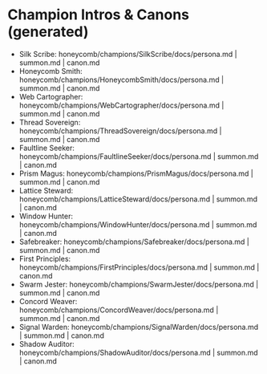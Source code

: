 # Champion Intros & Canons (generated)

- Silk Scribe: honeycomb/champions/SilkScribe/docs/persona.md | summon.md | canon.md
- Honeycomb Smith: honeycomb/champions/HoneycombSmith/docs/persona.md | summon.md | canon.md
- Web Cartographer: honeycomb/champions/WebCartographer/docs/persona.md | summon.md | canon.md
- Thread Sovereign: honeycomb/champions/ThreadSovereign/docs/persona.md | summon.md | canon.md
- Faultline Seeker: honeycomb/champions/FaultlineSeeker/docs/persona.md | summon.md | canon.md
- Prism Magus: honeycomb/champions/PrismMagus/docs/persona.md | summon.md | canon.md
- Lattice Steward: honeycomb/champions/LatticeSteward/docs/persona.md | summon.md | canon.md
- Window Hunter: honeycomb/champions/WindowHunter/docs/persona.md | summon.md | canon.md
- Safebreaker: honeycomb/champions/Safebreaker/docs/persona.md | summon.md | canon.md
- First Principles: honeycomb/champions/FirstPrinciples/docs/persona.md | summon.md | canon.md
- Swarm Jester: honeycomb/champions/SwarmJester/docs/persona.md | summon.md | canon.md
- Concord Weaver: honeycomb/champions/ConcordWeaver/docs/persona.md | summon.md | canon.md
- Signal Warden: honeycomb/champions/SignalWarden/docs/persona.md | summon.md | canon.md
- Shadow Auditor: honeycomb/champions/ShadowAuditor/docs/persona.md | summon.md | canon.md
